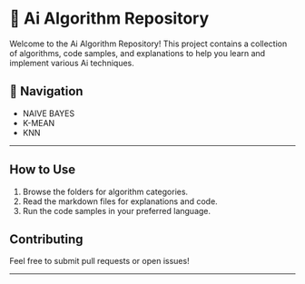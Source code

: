 # 🧠 Ai Algorithm Repository

Welcome to the Ai Algorithm Repository! This project contains a collection of algorithms, code samples, and explanations to help you learn and implement various Ai techniques.

## 📂 Navigation

- NAIVE BAYES
-  K-MEAN 
- KNN 

---

## How to Use

1. Browse the folders for algorithm categories.
2. Read the markdown files for explanations and code.
3. Run the code samples in your preferred language.

## Contributing

Feel free to submit pull requests or open issues!

---